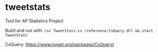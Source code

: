 # tweetstats
Tool for AP Statistics Project

Build and run with:
```csc TweetStats.cs /reference:CsQuery.dll && start TweetStats```

CsQuery: https://www.nuget.org/packages/CsQuery/
